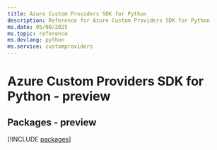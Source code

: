 ```yaml
---
title: Azure Custom Providers SDK for Python
description: Reference for Azure Custom Providers SDK for Python
ms.date: 05/09/2025
ms.topic: reference
ms.devlang: python
ms.service: customproviders
---
```

# Azure Custom Providers SDK for Python - preview
## Packages - preview
[!INCLUDE [packages](custom-providers-index.md)]